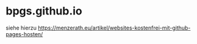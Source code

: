 # bpgs.github.io

siehe hierzu
<https://menzerath.eu/artikel/websites-kostenfrei-mit-github-pages-hosten/>
